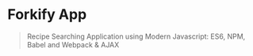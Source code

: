  # Forkify App

> Recipe Searching Application using Modern Javascript: ES6, NPM, Babel and Webpack & AJAX


